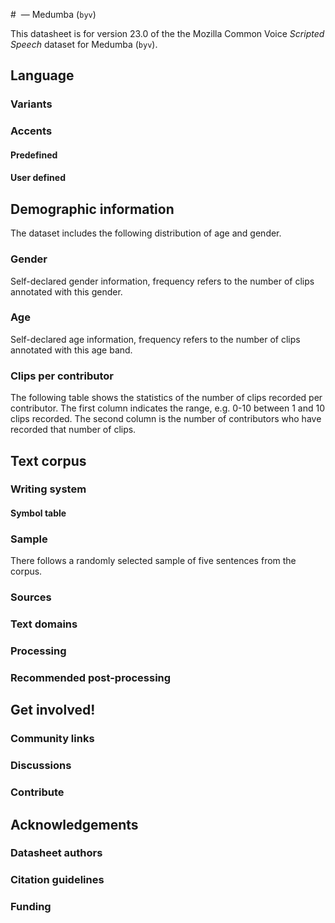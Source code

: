 # *<Medumba>* &mdash; Medumba (`byv`)

This datasheet is for version 23.0 of the the Mozilla Common Voice *Scripted Speech* dataset 
for Medumba (`byv`).

## Language

<!-- {{LANGUAGE_DESCRIPTION}} -->

### Variants 

<!-- {{VARIANT_DESCRIPTION}} -->

### Accents

<!-- {{ACCENT_DESCRIPTION}} -->

#### Predefined

<!-- {{PREDEFINED_ACCENT_DESCRIPTION}} -->

<!-- {{PREDEFINED_ACCENT_TABLE}} -->

#### User defined

<!-- {{USER_DEFINED_ACCENT_DESCRPIPTION}} -->

<!-- {{USER_DEFINED_ACCENT_TABLE}} -->

## Demographic information

The dataset includes the following distribution of age and gender.

### Gender

Self-declared gender information, frequency refers to the number of clips annotated with this gender.

<!-- {{GENDER_TABLE}} -->

### Age

Self-declared age information, frequency refers to the number of clips annotated with this age band.

<!-- {{AGE_TABLE}} -->

### Clips per contributor

The following table shows the statistics of the number of clips recorded per contributor. The first column
indicates the range, e.g. 0-10 between 1 and 10 clips recorded. The second column is the number of contributors
who have recorded that number of clips.

<!-- {{CLIPS_TABLE}} -->

## Text corpus

<!-- {{TEXT_CORPUS_DESCRIPTION}} -->

### Writing system

<!-- {{WRITING_SYSTEM_DESCRIPTION}} -->

#### Symbol table

<!-- {{ALPHABET_TABLE}} -->

### Sample

There follows a randomly selected sample of five sentences from the corpus.

<!-- {{SENTENCES_SAMPLE}} -->

### Sources

<!-- {{SOURCES_LIST}} -->


### Text domains

<!-- {{TEXT_DOMAIN_DESCRIPTION}} -->

### Processing

<!-- {{PROCESSING_DESCRIPTION}} -->

### Recommended post-processing

<!-- {{RECOMMENDED_POSTPROCESSING_DESCRIPTION}} -->

## Get involved!

### Community links

<!-- {{COMMUNITY_LINKS_LIST}} -->

### Discussions

<!-- {{DISCUSSION_LINKS_LIST}} -->

### Contribute

<!-- {{CONTRIBUTE_LINKS_LIST}} -->

## Acknowledgements

### Datasheet authors

<!-- {{DATASHEET_AUTHORS_LIST}} -->

### Citation guidelines

<!-- {{CITATION_DESCRIPTION}} -->

### Funding

<!-- {{FUNDING_DESCRIPTION}} -->

